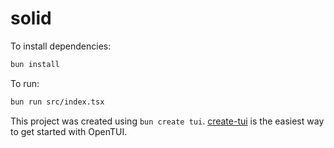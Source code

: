# solid

To install dependencies:

```bash
bun install
```

To run:

```bash
bun run src/index.tsx
```

This project was created using `bun create tui`. [create-tui](https://git.new/create-tui) is the easiest way to get started with OpenTUI.
